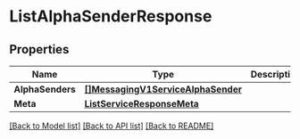 # ListAlphaSenderResponse

## Properties
Name | Type | Description | Notes
------------ | ------------- | ------------- | -------------
**AlphaSenders** | [**[]MessagingV1ServiceAlphaSender**](messaging.v1.service.alpha_sender.md) |  |[optional] 
**Meta** | [**ListServiceResponseMeta**](ListServiceResponse_meta.md) |  |[optional] 

[[Back to Model list]](../README.md#documentation-for-models) [[Back to API list]](../README.md#documentation-for-api-endpoints) [[Back to README]](../README.md)


